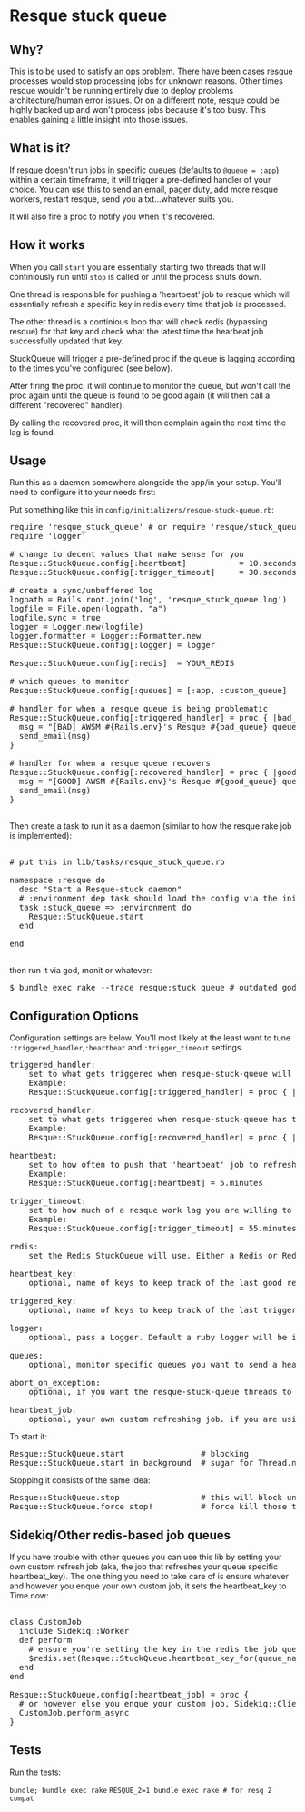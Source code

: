 # Resque stuck queue

## Why?

This is to be used to satisfy an ops problem. There have been cases resque processes would stop processing jobs for unknown reasons. Other times resque wouldn't be running entirely due to deploy problems architecture/human error issues. Or on a different note, resque could be highly backed up and won't process jobs because it's too busy. This enables gaining a little insight into those issues.

## What is it?

If resque doesn't run jobs in specific queues (defaults to `@queue = :app`) within a certain timeframe, it will trigger a pre-defined handler of your choice. You can use this to send an email, pager duty, add more resque workers, restart resque, send you a txt...whatever suits you.

It will also fire a proc to notify you when it's recovered.

## How it works

When you call `start` you are essentially starting two threads that will continiously run until `stop` is called or until the process shuts down.

One thread is responsible for pushing a 'heartbeat' job to resque which will essentially refresh a specific key in redis every time that job is processed.

The other thread is a continious loop that will check redis (bypassing resque) for that key and check what the latest time the hearbeat job successfully updated that key.

StuckQueue will trigger a pre-defined proc if the queue is lagging according to the times you've configured (see below).

After firing the proc, it will continue to monitor the queue, but won't call the proc again until the queue is found to be good again (it will then call a different "recovered" handler). 

By calling the recovered proc, it will then complain again the next time the lag is found.

## Usage

Run this as a daemon somewhere alongside the app/in your setup. You'll need to configure it to your needs first:

Put something like this in `config/initializers/resque-stuck-queue.rb`:

<pre>
require 'resque_stuck_queue' # or require 'resque/stuck_queue'
require 'logger'

# change to decent values that make sense for you
Resque::StuckQueue.config[:heartbeat]           = 10.seconds
Resque::StuckQueue.config[:trigger_timeout]     = 30.seconds

# create a sync/unbuffered log
logpath = Rails.root.join('log', 'resque_stuck_queue.log')
logfile = File.open(logpath, "a")
logfile.sync = true
logger = Logger.new(logfile)
logger.formatter = Logger::Formatter.new
Resque::StuckQueue.config[:logger] = logger

Resque::StuckQueue.config[:redis]  = YOUR_REDIS

# which queues to monitor
Resque::StuckQueue.config[:queues] = [:app, :custom_queue]

# handler for when a resque queue is being problematic
Resque::StuckQueue.config[:triggered_handler] = proc { |bad_queue, lagtime|
  msg = "[BAD] AWSM #{Rails.env}'s Resque #{bad_queue} queue lagging job execution by #{lagtime} seconds."
  send_email(msg)
}

# handler for when a resque queue recovers
Resque::StuckQueue.config[:recovered_handler] = proc { |good_queue, lagtime|
  msg = "[GOOD] AWSM #{Rails.env}'s Resque #{good_queue} queue lagging job execution by #{lagtime} seconds."
  send_email(msg)
}

</pre>

Then create a task to run it as a daemon (similar to how the resque rake job is implemented):

<pre>

# put this in lib/tasks/resque_stuck_queue.rb

namespace :resque do
  desc "Start a Resque-stuck daemon"
  # :environment dep task should load the config via the initializer
  task :stuck_queue => :environment do
    Resque::StuckQueue.start
  end

end

</pre>

then run it via god, monit or whatever:

<pre>
$ bundle exec rake --trace resque:stuck_queue # outdated god config - https://gist.github.com/shaiguitar/298935953d91faa6bd4e
</pre>

## Configuration Options

Configuration settings are below. You'll most likely at the least want to tune `:triggered_handler`,`:heartbeat` and `:trigger_timeout` settings.

<pre>
triggered_handler:
	set to what gets triggered when resque-stuck-queue will detect the latest heartbeat is older than the trigger_timeout time setting.
	Example:
	Resque::StuckQueue.config[:triggered_handler] = proc { |queue_name, lagtime| send_email('queue #{queue_name} isnt working, aaah the daemons') }

recovered_handler:
	set to what gets triggered when resque-stuck-queue has triggered a problem, but then detects the queue went back down to functioning well again(it wont trigger again until it has recovered).
	Example:
	Resque::StuckQueue.config[:recovered_handler] = proc { |queue_name, lagtime| send_email('phew, queue #{queue_name} is ok') }

heartbeat:
	set to how often to push that 'heartbeat' job to refresh the latest time it worked.
	Example:
	Resque::StuckQueue.config[:heartbeat] = 5.minutes

trigger_timeout:
	set to how much of a resque work lag you are willing to accept before being notified. note: take the :heartbeat setting into account when setting this timeout.
	Example:
	Resque::StuckQueue.config[:trigger_timeout] = 55.minutes

redis:
	set the Redis StuckQueue will use. Either a Redis or Redis::Namespace instance.

heartbeat_key:
	optional, name of keys to keep track of the last good resque heartbeat time

triggered_key:
	optional, name of keys to keep track of the last trigger time

logger:
	optional, pass a Logger. Default a ruby logger will be instantiated. Needs to respond to that interface.

queues:
	optional, monitor specific queues you want to send a heartbeat/monitor to. default is :app

abort_on_exception:
	optional, if you want the resque-stuck-queue threads to explicitly raise, default is false

heartbeat_job:
	optional, your own custom refreshing job. if you are using something other than resque
</pre>

To start it:

<pre>
Resque::StuckQueue.start                # blocking
Resque::StuckQueue.start_in_background  # sugar for Thread.new { Resque::StuckQueue.start }
</pre>

Stopping it consists of the same idea:

<pre>
Resque::StuckQueue.stop                 # this will block until the threads end their current iteration
Resque::StuckQueue.force_stop!          # force kill those threads and let's move on
</pre>

## Sidekiq/Other redis-based job queues

If you have trouble with other queues you can use this lib by setting your own custom refresh job (aka, the job that refreshes your queue specific heartbeat_key). The one thing you need to take care of is ensure whatever and however you enque your own custom job, it sets the heartbeat_key to Time.now:

<pre>

class CustomJob
  include Sidekiq::Worker
  def perform
    # ensure you're setting the key in the redis the job queue is using
    $redis.set(Resque::StuckQueue.heartbeat_key_for(queue_name), Time.now.to_i)
  end
end

Resque::StuckQueue.config[:heartbeat_job] = proc {
  # or however else you enque your custom job, Sidekiq::Client.enqueue(CustomJob), whatever, etc.
  CustomJob.perform_async
}
</pre>

## Tests

Run the tests:

`bundle; bundle exec rake`
`RESQUE_2=1 bundle exec rake # for resq 2 compat`
